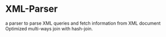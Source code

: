 # XML-Parser
a parser to parse XML queries and fetch information from XML document
Optimized multi-ways join with hash-join.
